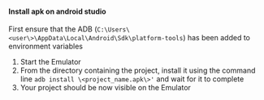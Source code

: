 #### Install apk on android studio

First ensure that the ADB (```C:\Users\<user\>\AppData\Local\Android\Sdk\platform-tools```) 
has been added to environment variables 

1. Start the Emulator
2. From the directory containing the project, install it using the command line ```adb install \<project_name.apk\>'``` and wait for it to complete
3. Your project should be now visible on the Emulator
